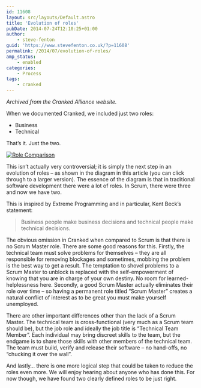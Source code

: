 ```yaml
---
id: 11608
layout: src/layouts/Default.astro
title: 'Evolution of roles'
pubDate: 2014-07-24T12:10:25+01:00
author:
    - steve-fenton
guid: 'https://www.stevefenton.co.uk/?p=11608'
permalink: /2014/07/evolution-of-roles/
amp_status:
    - enabled
categories:
    - Process
tags:
    - cranked
---
```


*Archived from the Cranked Alliance website.*

When we documented Cranked, we included just two roles:

- Business
- Technical

That’s it. Just the two.

[![Role Comparison](https://www.stevefenton.co.uk/wp-content/uploads/2021/07/roles.png)](https://www.stevefenton.co.uk/2014/07/evolution-of-roles/roles/)

This isn’t actually very controversial; it is simply the next step in an evolution of roles – as shown in the diagram in this article (you can click through to a larger version). The essence of the diagram is that in traditional software development there were a lot of roles. In Scrum, there were three and now we have two.

This is inspired by Extreme Programming and in particular, Kent Beck’s statement:

> Business people make business decisions and technical people make technical decisions.

The obvious omission in Cranked when compared to Scrum is that there is no Scrum Master role. There are some good reasons for this. Firstly, the technical team must solve problems for themselves – they are all responsible for removing blockages and sometimes, mobbing the problem is the best way to get a result. The temptation to shovel problems to a Scrum Master to unblock is replaced with the self-empowerment of knowing that you are in charge of your own destiny. No room for learned-helplessness here. Secondly, a good Scrum Master actually eliminates their role over time – so having a permanent role titled “Scrum Master” creates a natural conflict of interest as to be great you must make yourself unemployed.

There are other important differences other than the lack of a Scrum Master. The technical team is cross-functional (very much as a Scrum team should be), but the job role and ideally the job title is “Technical Team Member”. Each individual may bring discreet skills to the team, but the endgame is to share those skills with other members of the technical team. The team must build, verify and release their software – no hand-offs, no “chucking it over the wall”.

And lastly… there is one more logical step that could be taken to reduce the roles even more. We will enjoy hearing about anyone who has done this. For now though, we have found two clearly defined roles to be just right.